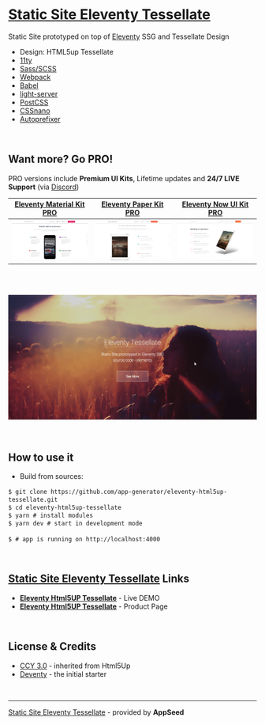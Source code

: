 # [Static Site Eleventy Tessellate](https://appseed.us/static-site/eleventy-html5up-tessellate)

Static Site prototyped on top of [Eleventy](https://www.11ty.io/) SSG and Tessellate Design  

- Design: HTML5up Tessellate
- [11ty](https://www.11ty.io/)
- [Sass/SCSS](https://github.com/sass/node-sass)
- [Webpack](https://webpack.js.org/)
- [Babel](https://babeljs.io/)
- [light-server](https://github.com/txchen/light-server)
- [PostCSS](https://postcss.org/)
- [CSSnano](https://cssnano.co/)
- [Autoprefixer](https://github.com/postcss/autoprefixer)

<br />

## Want more? Go PRO!

PRO versions include **Premium UI Kits**, Lifetime updates and **24/7 LIVE Support** (via [Discord](https://discord.gg/fZC6hup)) 

| [Eleventy Material Kit PRO](https://appseed.us/static-site/eleventy-material-kit-pro) | [Eleventy Paper Kit PRO](https://appseed.us/static-site/eleventy-paper-kit-pro) | [Eleventy Now UI Kit PRO](https://appseed.us/static-site/eleventy-now-ui-kit-pro) |
| --- | --- | --- |
| [![Eleventy Material Kit PRO](https://raw.githubusercontent.com/app-generator/static/master/products/eleventy-material-kit-pro-screen.png)](https://appseed.us/static-site/eleventy-material-kit-pro)  | [![Eleventy Paper Kit PRO](https://raw.githubusercontent.com/app-generator/static/master/products/eleventy-paper-kit-pro-screen.png)](https://appseed.us/static-site/eleventy-paper-kit-pro) | [![Eleventy Now UI Kit PRO](https://raw.githubusercontent.com/app-generator/static/master/products/eleventy-now-ui-kit-pro-screen.png)](https://appseed.us/static-site/eleventy-now-ui-kit-pro)

<br />
<br />

![Eleventy Html5UP Tessellate - Static Site Starter.](https://raw.githubusercontent.com/app-generator/static/master/products/eleventy-html5up-tessellate-screen.png)

<br />

## How to use it

- Build from sources:

```
$ git clone https://github.com/app-generator/eleventy-html5up-tessellate.git
$ cd eleventy-html5up-tessellate
$ yarn # install modules
$ yarn dev # start in development mode

$ # app is running on http://localhost:4000
```

<br />

## [Static Site Eleventy Tessellate](https://appseed.us/static-site/eleventy-html5up-tessellate) Links

- **[Eleventy Html5UP Tessellate](https://eleventy-html5up-tessellate.appseed.us)** - Live DEMO
- **[Eleventy Html5UP Tessellate](https://appseed.us/static-site/eleventy-html5up-tessellate)** - Product Page

<br />

## License & Credits

- [CCY 3.0](https://html5up.net/license) - inherited from Html5Up
- [Deventy](https://github.com/ianrose/deventy) - the initial starter 

<br />

---
[Static Site Eleventy Tessellate](https://appseed.us/static-site/eleventy-html5up-tessellate) - provided by **AppSeed**
